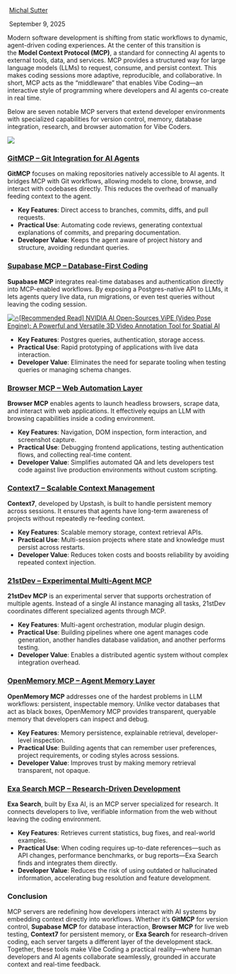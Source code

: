 
 [Michal Sutter](https://www.marktechpost.com/author/michal-sutter/)

 September 9, 2025

Modern software development is shifting from static workflows to dynamic, agent-driven coding experiences. At the center of this transition is the **Model Context Protocol (MCP)**, a standard for connecting AI agents to external tools, data, and services. MCP provides a structured way for large language models (LLMs) to request, consume, and persist context. This makes coding sessions more adaptive, reproducible, and collaborative. In short, MCP acts as the “middleware” that enables Vibe Coding—an interactive style of programming where developers and AI agents co-create in real time.

Below are seven notable MCP servers that extend developer environments with specialized capabilities for version control, memory, database integration, research, and browser automation for Vibe Coders.

[![](https://www.marktechpost.com/wp-content/uploads/2025/09/700x300-nvidia-ad.png)](https://pxl.to/uc4osg)

### **[GitMCP – Git Integration for AI Agents](https://gitmcp.io/)**

**GitMCP** focuses on making repositories natively accessible to AI agents. It bridges MCP with Git workflows, allowing models to clone, browse, and interact with codebases directly. This reduces the overhead of manually feeding context to the agent.

- **Key Features**: Direct access to branches, commits, diffs, and pull requests.
- **Practical Use**: Automating code reviews, generating contextual explanations of commits, and preparing documentation.
- **Developer Value**: Keeps the agent aware of project history and structure, avoiding redundant queries.

### **[Supabase MCP – Database-First Coding](https://supabase.com/docs/guides/getting-started/mcp)**

**Supabase MCP** integrates real-time databases and authentication directly into MCP-enabled workflows. By exposing a Postgres-native API to LLMs, it lets agents query live data, run migrations, or even test queries without leaving the coding session.

[![🔥](https://s.w.org/images/core/emoji/16.0.1/svg/1f525.svg)[Recommended Read] NVIDIA AI Open-Sources ViPE (Video Pose Engine): A Powerful and Versatile 3D Video Annotation Tool for Spatial AI](https://www.marktechpost.com/2025/09/15/nvidia-ai-open-sources-vipe-video-pose-engine-a-powerful-and-versatile-3d-video-annotation-tool-for-spatial-ai/)

- **Key Features**: Postgres queries, authentication, storage access.
- **Practical Use**: Rapid prototyping of applications with live data interaction.
- **Developer Value**: Eliminates the need for separate tooling when testing queries or managing schema changes.

### **[Browser MCP – Web Automation Layer](https://browsermcp.io/)**

**Browser MCP** enables agents to launch headless browsers, scrape data, and interact with web applications. It effectively equips an LLM with browsing capabilities inside a coding environment.

- **Key Features**: Navigation, DOM inspection, form interaction, and screenshot capture.
- **Practical Use**: Debugging frontend applications, testing authentication flows, and collecting real-time content.
- **Developer Value**: Simplifies automated QA and lets developers test code against live production environments without custom scripting.

### **[Context7 – Scalable Context Management](https://github.com/upstash/context7)**

**Context7**, developed by Upstash, is built to handle persistent memory across sessions. It ensures that agents have long-term awareness of projects without repeatedly re-feeding context.

- **Key Features**: Scalable memory storage, context retrieval APIs.
- **Practical Use**: Multi-session projects where state and knowledge must persist across restarts.
- **Developer Value**: Reduces token costs and boosts reliability by avoiding repeated context injection.

### **[21stDev – Experimental Multi-Agent MCP](https://github.com/21st-dev/magic-mcp)**

**21stDev MCP** is an experimental server that supports orchestration of multiple agents. Instead of a single AI instance managing all tasks, 21stDev coordinates different specialized agents through MCP.

- **Key Features**: Multi-agent orchestration, modular plugin design.
- **Practical Use**: Building pipelines where one agent manages code generation, another handles database validation, and another performs testing.
- **Developer Value**: Enables a distributed agentic system without complex integration overhead.

### **[OpenMemory MCP – Agent Memory Layer](https://mem0.ai/openmemory-mcp)**

**OpenMemory MCP** addresses one of the hardest problems in LLM workflows: persistent, inspectable memory. Unlike vector databases that act as black boxes, OpenMemory MCP provides transparent, queryable memory that developers can inspect and debug.

- **Key Features**: Memory persistence, explainable retrieval, developer-level inspection.
- **Practical Use**: Building agents that can remember user preferences, project requirements, or coding styles across sessions.
- **Developer Value**: Improves trust by making memory retrieval transparent, not opaque.

### **[Exa Search MCP – Research-Driven Development](https://exa.ai/)**

**Exa Search**, built by Exa AI, is an MCP server specialized for research. It connects developers to live, verifiable information from the web without leaving the coding environment.

- **Key Features**: Retrieves current statistics, bug fixes, and real-world examples.
- **Practical Use**: When coding requires up-to-date references—such as API changes, performance benchmarks, or bug reports—Exa Search finds and integrates them directly.
- **Developer Value**: Reduces the risk of using outdated or hallucinated information, accelerating bug resolution and feature development.

### **Conclusion**

MCP servers are redefining how developers interact with AI systems by embedding context directly into workflows. Whether it’s **GitMCP** for version control, **Supabase MCP** for database interaction, **Browser MCP** for live web testing, **Context7** for persistent memory, or **Exa Search** for research-driven coding, each server targets a different layer of the development stack. Together, these tools make Vibe Coding a practical reality—where human developers and AI agents collaborate seamlessly, grounded in accurate context and real-time feedback.